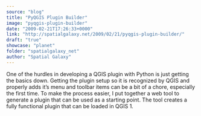 ```yaml
---
source: "blog"
title: "PyQGIS Plugin Builder"
image: "pyqgis-plugin-builder"
date: "2009-02-21T17:26:33+0000"
link: "http://spatialgalaxy.net/2009/02/21/pyqgis-plugin-builder/"
draft: "true"
showcase: "planet"
folder: "spatialgalaxy_net"
author: "Spatial Galaxy"
---
```


One of the hurdles in developing a QGIS plugin with Python is just getting the basics down. Getting the plugin setup so it is recognized by QGIS and properly adds it&rsquo;s menu and toolbar items can be a bit of a chore, especially the first time.
To make the process easier, I put together a web tool to generate a plugin that can be used as a starting point. The tool creates a fully functional plugin that can be loaded in QGIS 1.

